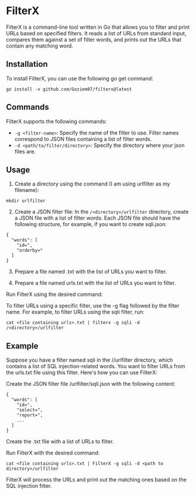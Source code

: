 # FilterX

FilterX is a command-line tool written in Go that allows you to filter and print URLs based on specified filters. It reads a list of URLs from standard input, compares them against a set of filter words, and prints out the URLs that contain any matching word.

## Installation

To install FilterX, you can use the following go get command:

`go install -v github.com/Goziem07/filterx@latest`

## Commands

FilterX supports the following commands:

- `-g <filter-name>`: Specify the name of the filter to use. Filter names correspond to JSON files containing a list of filter words.
- `-d <path/to/filter/directory>`: Specify the directory where your json files are.

## Usage

1. Create a directory using the command (I am using urlfilter as my filename):

`mkdir urlfilter`

2. Create a JSON filter file: In the `/<directory>/urlfilter` directory, create a JSON file with a list of filter words. Each JSON file should have the following structure, for example, if you want to create sqli.json:

```
{
  "words": [
    "id=",
    "orderby="
  ]
}
```

3. Prepare a file named <file containing urls>.txt with the list of URLs you want to filter.
  
4. Prepare a file named urls.txt with the list of URLs you want to filter.
  
Run FilterX using the desired command:

To filter URLs using a specific filter, use the -g flag followed by the filter name. For example, to filter URLs using the sqli filter, run:

`cat <file containing urls>.txt | filterx -g sqli -d /<directory>/urlfilter`
  
## Example

Suppose you have a filter named sqli in the /<directory>/urlfilter directory, which contains a list of SQL injection-related words. You want to filter URLs from the urls.txt file using this filter. Here's how you can use FilterX:

Create the JSON filter file <path to directory>/urlfilter/sqli.json with the following content:

```
{
  "words": [
    "id=",
    "select=",
    "report=",
    ...
  ]
}
```
Create the <file containing urls>.txt file with a list of URLs to filter.

Run FilterX with the desired command:

`cat <file containing urls>.txt | FilterX -g sqli -d <path to directory>/urlfilter`

FilterX will process the URLs and print out the matching ones based on the SQL injection filter.
